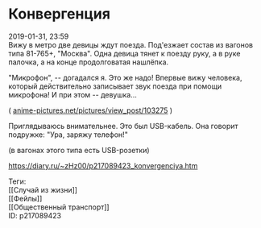 Конвергенция
=============

   
 2019-01-31, 23:59   
  Вижу в метро две девицы ждут поезда. Под'езжает состав из вагонов типа 81-765+, "Москва". Одна девица тянет к поезду руку, а в руке палочка, а на конце продолговатая нашлёпка.   
   
 "Микрофон", -- догадался я. Это же надо! Впервые вижу человека, который действительно записывает звук поезда при помощи микрофона! И при этом -- девушка...   
   
 (  [anime-pictures.net/pictures/view\_post/103275](https://anime-pictures.net/pictures/view_post/103275)  )   
   
 Приглядываюсь внимательнее. Это был USB-кабель. Она говорит подружке: "Ура, заряжу телефон!"   
   
 (в вагонах этого типа есть USB-розетки)   
    
 <https://diary.ru/~zHz00/p217089423_konvergenciya.htm>   
   
 Теги:   
 [[Случай из жизни]]   
 [[Фейлы]]   
 [[Общественный транспорт]]   
 ID: p217089423